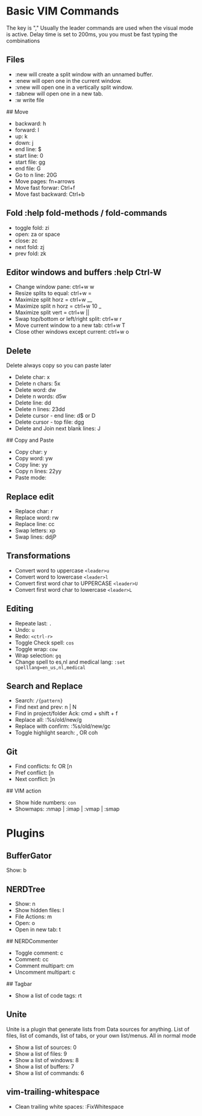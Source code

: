 
# Basic VIM Commands

The <leader> key is "," Usually the leader commands are used when the
visual mode is active. Delay time is set to 200ms, you you must be fast
typing the combinations

## Files

+ :new 	    will create a split window with an unnamed buffer.
+ :enew     will open one in the current window.
+ :vnew     will open one in a vertically split window.
+ :tabnew   will open one in a new tab.
+ :w        write file

## Move

+ backward: h
+ forward: l
+ up: k
+ down: j
+ end line: $
+ start line: 0
+ start file: gg
+ end file: G
+ Go to n line: 20G
+ Move pages: fn+arrows
+ Move fast forwar: Ctrl+f
+ Move fast backward: Ctrl+b

## Fold :help fold-methods / fold-commands

+ toggle fold: zi
+ open: za  or space
+ close: zc
+ next fold: zj
+ prev fold: zk

## Editor windows and buffers :help Ctrl-W

+ Change window pane: ctrl+w w
+ Resize splits to equal: ctrl+w =
+ Maximize split horz = ctrl+w __
+ Maximize split n horz = ctrl+w 10 _
+ Maximize split vert = ctrl+w ||
+ Swap top/bottom or left/right split: ctrl+w r
+ Move current window to a new tab: ctrl+w T
+ Close other windows except current: ctrl+w o

## Delete

Delete always copy so you can paste later

+ Delete char: x
+ Delete n chars: 5x
+ Delete word: dw
+ Delete n words: d5w
+ Delete line: dd
+ Delete n lines: 23dd
+ Delete cursor - end line: d$ or D
+ Delete cursor - top file: dgg
+ Delete and Join next blank lines: J

## Copy and Paste

+ Copy char: y
+ Copy word: yw
+ Copy line: yy
+ Copy n lines: 22yy
+ Paste mode: <F4>

## Replace edit

+ Replace char: r
+ Replace word: rw
+ Replace line: cc
+ Swap letters: xp
+ Swap lines: ddjP

## Transformations

+ Convert word to uppercase `<leader>u`
+ Convert word to lowercase `<leader>l`
+ Convert first word char to UPPERCASE `<leader>U`
+ Convert first word char to lowercase `<leader>L`

## Editing

+ Repeate last: `.`
+ Undo: `u`
+ Redo: `<ctrl-r>`
+ Toggle Check spell: `cos`
+ Toggle wrap: `cow`
+ Wrap selection: `gq`
+ Change spell to es,nl and medical lang: `:set spelllang=en_us,nl,medical`

## Search and Replace

+ Search: `/{pattern}`
+ Find next and prev: n | N
+ Find in project/folder Ack: cmd + shift + f
+ Replace all: :%s/old/new/g
+ Replace with confirm: :%s/old/new/gc
+ Toggle highlight search: <leader>, OR coh

## Git

+ Find conflicts: <leader>fc OR [n
+ Pref conflict: [n
+ Next conflict: ]n

## VIM action

+ Show hide numbers: `con`
+ Showmaps: :nmap | :imap | :vmap | :smap

# Plugins

## BufferGator

Show: <leader>b

## NERDTree

+ Show: <leader>n
+ Show hidden files: I
+ File Actions: m
+ Open: o
+ Open in new tab: t

## NERDCommenter

+ Toggle comment: <leader>c<space>
+ Comment: <leader>cc
+ Comment multipart: <leader>cm
+ Uncomment multipart: <leader>c<space>

## Tagbar

+ Show a list of code tags: <Leader>rt

## Unite

Unite is a plugin that generate lists from Data sources for anything. List of
files, list of comands, list of tabs, or your own list/menus. All in normal
mode

+ Show a list of sources: <leader>0
+ Show a list of files: <leader>9
+ Show a list of windows: <leader>8
+ Show a list of buffers: <leader>7
+ Show a list of commands: <leader>6

## vim-trailing-whitespace

+ Clean trailing white spaces: :FixWhitespace
